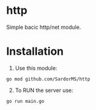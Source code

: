 # http
Simple bacic http/net module.

# Installation

1. Use this module:
 ```
 go mod github.com/SardorMS/http
 ```
 
2. To RUN the server use:
```sh
go run main.go
```
